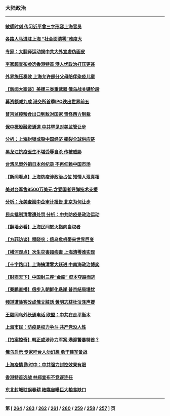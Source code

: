 ### 大陆政治
---
#### [敏感时刻 传习近平曾三字形容上海官员](../../pages/ncid277/n13698972.md) 
#### [各路人马进驻上海 “社会面清零”难度大](../../pages/ncid277/n13700145.md) 
#### [专家：大翻译运动揭中共大外宣虚伪画皮](../../pages/ncid277/n13699999.md) 
#### [李家超宣布参选香港特首 港人忧政治打压更甚](../../pages/ncid277/n13700032.md) 
#### [外界施压奏效 上海允许部分父母陪伴染疫儿童](../../pages/ncid277/n13700073.md) 
#### [【新闻大家谈】美援三类重武器 俄乌战关键阶段](../../pages/ncid277/n13698461.md) 
#### [募资额减九成 港交所首季IPO跌出世界前五](../../pages/ncid277/n13699964.md) 
#### [普京监控粮食出口到敌对国家 责怪西方制裁](../../pages/ncid277/n13699744.md) 
#### [保中概股融资通道 中共罕见对美监管让步](../../pages/ncid277/n13698457.md) 
#### [分析：上海封锁或毁中国经济 撕裂全球供应链](../../pages/ncid277/n13699521.md) 
#### [黑龙江抗疫医生不堪受辱自杀 传被威胁](../../pages/ncid277/n13698744.md) 
#### [台湾凤梨外销日本创纪录 不再仰赖中国市场](../../pages/ncid277/n13698407.md) 
#### [【新闻看点】上海防疫涉政治占位 知情人泄真相](../../pages/ncid277/n13697830.md) 
#### [美对台军售9500万美元 含爱国者导弹技术支援](../../pages/ncid277/n13698229.md) 
#### [分析：允美查阅中企审计报告 北京为何让步](../../pages/ncid277/n13698250.md) 
#### [民众抵制清零遭处罚 分析：中共防疫是政治运动](../../pages/ncid277/n13697962.md) 
#### [【翻墙必看】上海民间怒火指向当权者](../../pages/ncid277/n13698242.md) 
#### [【方菲访谈】程晓农：俄乌危机带来世界巨变](../../pages/ncid277/n13697188.md) 
#### [【横河观点】次生灾害超病毒 上海清零难实现](../../pages/ncid277/n13697939.md) 
#### [【十字路口】上海搞清零大跃进 中南海政治博奕](../../pages/ncid277/n13697058.md) 
#### [【财商天下】中国封三座“金库” 资本夺路而逃](../../pages/ncid277/n13697618.md) 
#### [【秦鹏直播】俄步入朝鲜化悬崖 普京结局堪忧](../../pages/ncid277/n13697895.md) 
#### [频道遭骇客改成俄文脏话 黄明志获杜汶泽声援](../../pages/ncid277/n13697821.md) 
#### [王毅同乌外长通电话 欧盟：中共在走平衡木](../../pages/ncid277/n13697229.md) 
#### [上海市民：防疫是权力争斗 共产党没人性](../../pages/ncid277/n13697868.md) 
#### [【拍案惊奇】韩正或涉孙力军案 港迎警暴特首？](../../pages/ncid277/n13696937.md) 
#### [俄乌启示 专家吁台人勿幻想 勇于建军备战](../../pages/ncid277/n13697645.md) 
#### [上海疫情 陈时中：中共强力封控效果有限](../../pages/ncid277/n13697070.md) 
#### [香港特首选战 林郑宣布不竞逐连任](../../pages/ncid277/n13697545.md) 
#### [东北封城耽误春耕 陆媒自曝巨大粮食缺口](../../pages/ncid277/n13697501.md) 

---
#### 第 [ [264](./264.md) / [263](./263.md) / [262](./262.md) / [261](./261.md) / [260](./260.md) / [259](./259.md) / [258](./258.md) / [257](./257.md) ] 页
